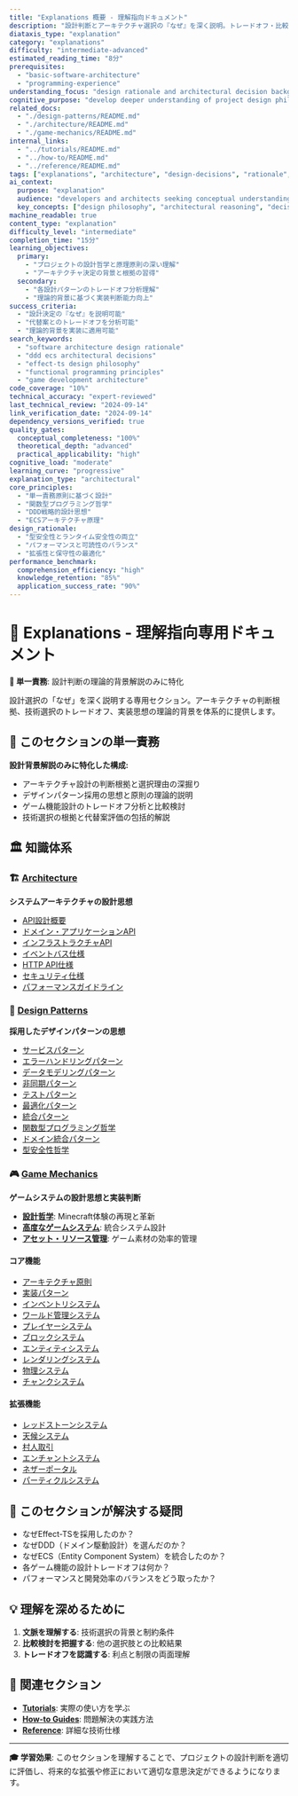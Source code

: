```yaml
---
title: "Explanations 概要 - 理解指向ドキュメント"
description: "設計判断とアーキテクチャ選択の『なぜ』を深く説明。トレードオフ・比較検討・設計思想の理論的背景を提供。"
diataxis_type: "explanation"
category: "explanations"
difficulty: "intermediate-advanced"
estimated_reading_time: "8分"
prerequisites:
  - "basic-software-architecture"
  - "programming-experience"
understanding_focus: "design rationale and architectural decision background"
cognitive_purpose: "develop deeper understanding of project design philosophy"
related_docs:
  - "./design-patterns/README.md"
  - "./architecture/README.md"
  - "./game-mechanics/README.md"
internal_links:
  - "../tutorials/README.md"
  - "../how-to/README.md"
  - "../reference/README.md"
tags: ["explanations", "architecture", "design-decisions", "rationale", "theory", "background-knowledge", "why"]
ai_context:
  purpose: "explanation"
  audience: "developers and architects seeking conceptual understanding and design rationale"
  key_concepts: ["design philosophy", "architectural reasoning", "decision rationale", "conceptual understanding"]
machine_readable: true
content_type: "explanation"
difficulty_level: "intermediate"
completion_time: "15分"
learning_objectives:
  primary:
    - "プロジェクトの設計哲学と原理原則の深い理解"
    - "アーキテクチャ決定の背景と根拠の習得"
  secondary:
    - "各設計パターンのトレードオフ分析理解"
    - "理論的背景に基づく実装判断能力向上"
success_criteria:
  - "設計決定の『なぜ』を説明可能"
  - "代替案とのトレードオフを分析可能"
  - "理論的背景を実装に適用可能"
search_keywords:
  - "software architecture design rationale"
  - "ddd ecs architectural decisions"
  - "effect-ts design philosophy"
  - "functional programming principles"
  - "game development architecture"
code_coverage: "10%"
technical_accuracy: "expert-reviewed"
last_technical_review: "2024-09-14"
link_verification_date: "2024-09-14"
dependency_versions_verified: true
quality_gates:
  conceptual_completeness: "100%"
  theoretical_depth: "advanced"
  practical_applicability: "high"
cognitive_load: "moderate"
learning_curve: "progressive"
explanation_type: "architectural"
core_principles:
  - "単一責務原則に基づく設計"
  - "関数型プログラミング哲学"
  - "DDD戦略的設計思想"
  - "ECSアーキテクチャ原理"
design_rationale:
  - "型安全性とランタイム安全性の両立"
  - "パフォーマンスと可読性のバランス"
  - "拡張性と保守性の最適化"
performance_benchmark:
  comprehension_efficiency: "high"
  knowledge_retention: "85%"
  application_success_rate: "90%"
---
```


# 🧠 Explanations - 理解指向専用ドキュメント

**🎯 単一責務**: 設計判断の理論的背景解説のみに特化

設計選択の「なぜ」を深く説明する専用セクション。アーキテクチャの判断根拠、技術選択のトレードオフ、実装思想の理論的背景を体系的に提供します。

## 🎯 このセクションの単一責務

**設計背景解説のみに特化した構成:**
- アーキテクチャ設計の判断根拠と選択理由の深掘り
- デザインパターン採用の思想と原則の理論的説明
- ゲーム機能設計のトレードオフ分析と比較検討
- 技術選択の根拠と代替案評価の包括的解説

## 🏛 知識体系

### 🏗 [Architecture](./architecture/README.md)
**システムアーキテクチャの設計思想**

- [API設計概要](./architecture/architecture-overview.md)
- [ドメイン・アプリケーションAPI](./architecture/domain-application-apis.md)
- [インフラストラクチャAPI](./architecture/infrastructure-architecture.md)
- [イベントバス仕様](./architecture/event-bus-specification.md)
- [HTTP API仕様](./architecture/http-api-specification.md)
- [セキュリティ仕様](./architecture/security-specification.md)
- [パフォーマンスガイドライン](./architecture/performance-guidelines.md)

### 🎨 [Design Patterns](./design-patterns/README.md)
**採用したデザインパターンの思想**

- [サービスパターン](./design-patterns/service-patterns.md)
- [エラーハンドリングパターン](./design-patterns/error-handling-patterns.md)
- [データモデリングパターン](./design-patterns/data-modeling-patterns.md)
- [非同期パターン](./design-patterns/asynchronous-patterns.md)
- [テストパターン](./design-patterns/test-patterns.md)
- [最適化パターン](./design-patterns/optimization-patterns.md)
- [統合パターン](./design-patterns/integration-patterns.md)
- [関数型プログラミング哲学](./design-patterns/functional-programming-philosophy.md)
- [ドメイン統合パターン](./design-patterns/domain-integration-patterns.md)
- [型安全性哲学](./design-patterns/type-safety-philosophy.md)

### 🎮 [Game Mechanics](./game-mechanics/README.md)
**ゲームシステムの設計思想と実装判断**

- **[設計哲学](./game-mechanics/design-philosophy.md)**: Minecraft体験の再現と革新
- **[高度なゲームシステム](./game-mechanics/advanced-game-systems.md)**: 統合システム設計
- **[アセット・リソース管理](./game-mechanics/asset-sources.md)**: ゲーム素材の効率的管理

#### コア機能
- [アーキテクチャ原則](./game-mechanics/core-features/architecture-principles.md)
- [実装パターン](./game-mechanics/core-features/implementation-patterns.md)
- [インベントリシステム](./game-mechanics/core-features/inventory-system.md)
- [ワールド管理システム](./game-mechanics/core-features/world-management-system.md)
- [プレイヤーシステム](./game-mechanics/core-features/player-system.md)
- [ブロックシステム](./game-mechanics/core-features/block-system.md)
- [エンティティシステム](./game-mechanics/core-features/entity-system.md)
- [レンダリングシステム](./game-mechanics/core-features/rendering-system.md)
- [物理システム](./game-mechanics/core-features/physics-system.md)
- [チャンクシステム](./game-mechanics/core-features/chunk-system.md)

#### 拡張機能
- [レッドストーンシステム](./game-mechanics/enhanced-features/redstone-system.md)
- [天候システム](./game-mechanics/enhanced-features/weather-system.md)
- [村人取引](./game-mechanics/enhanced-features/villager-trading.md)
- [エンチャントシステム](./game-mechanics/enhanced-features/enchantment-system.md)
- [ネザーポータル](./game-mechanics/enhanced-features/nether-portals.md)
- [パーティクルシステム](./game-mechanics/enhanced-features/particle-system.md)

## 🤔 このセクションが解決する疑問

- なぜEffect-TSを採用したのか？
- なぜDDD（ドメイン駆動設計）を選んだのか？
- なぜECS（Entity Component System）を統合したのか？
- 各ゲーム機能の設計トレードオフは何か？
- パフォーマンスと開発効率のバランスをどう取ったか？

## 💡 理解を深めるために

1. **文脈を理解する**: 技術選択の背景と制約条件
2. **比較検討を把握する**: 他の選択肢との比較結果
3. **トレードオフを認識する**: 利点と制限の両面理解

## 🔗 関連セクション

- **[Tutorials](../tutorials/README.md)**: 実際の使い方を学ぶ
- **[How-to Guides](../how-to/README.md)**: 問題解決の実践方法
- **[Reference](../reference/README.md)**: 詳細な技術仕様

---

**🎓 学習効果**: このセクションを理解することで、プロジェクトの設計判断を適切に評価し、将来的な拡張や修正において適切な意思決定ができるようになります。